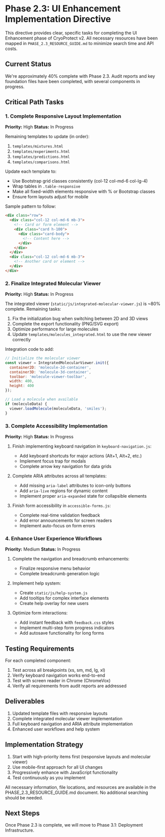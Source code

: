 # Phase 2.3: UI Enhancement Implementation Directive

This directive provides clear, specific tasks for completing the UI Enhancement phase of CryoProtect v2. All necessary resources have been mapped in `PHASE_2.3_RESOURCE_GUIDE.md` to minimize search time and API costs.

## Current Status
We're approximately 40% complete with Phase 2.3. Audit reports and key foundation files have been completed, with several components in progress.

## Critical Path Tasks

### 1. Complete Responsive Layout Implementation
**Priority:** High
**Status:** In Progress

Remaining templates to update (in order):
1. `templates/mixtures.html`
2. `templates/experiments.html`
3. `templates/predictions.html`
4. `templates/comparisons.html`

Update each template to:
- Use Bootstrap grid classes consistently (col-12 col-md-6 col-lg-4)
- Wrap tables in `.table-responsive`
- Make all fixed-width elements responsive with % or Bootstrap classes
- Ensure form layouts adjust for mobile

Sample pattern to follow:
```html
<div class="row">
  <div class="col-12 col-md-6 mb-3">
    <!-- Card or form element -->
    <div class="card h-100">
      <div class="card-body">
        <!-- Content here -->
      </div>
    </div>
  </div>
  <div class="col-12 col-md-6 mb-3">
    <!-- Another card or element -->
  </div>
</div>
```

### 2. Finalize Integrated Molecular Viewer
**Priority:** High
**Status:** In Progress

The integrated viewer (`static/js/integrated-molecular-viewer.js`) is ~80% complete. Remaining tasks:
1. Fix the initialization bug when switching between 2D and 3D views
2. Complete the export functionality (PNG/SVG export)
3. Optimize performance for large molecules
4. Update `templates/molecules_integrated.html` to use the new viewer correctly

Integration code to add:
```javascript
// Initialize the molecular viewer
const viewer = IntegratedMolecularViewer.init({
  container2D: 'molecule-2d-container',
  container3D: 'molecule-3d-container',
  toolbar: 'molecule-viewer-toolbar',
  width: 400,
  height: 400
});

// Load a molecule when available
if (moleculeData) {
  viewer.loadMolecule(moleculeData, 'smiles');
}
```

### 3. Complete Accessibility Implementation
**Priority:** High
**Status:** In Progress

1. Finish implementing keyboard navigation in `keyboard-navigation.js`:
   - Add keyboard shortcuts for major actions (Alt+1, Alt+2, etc.)
   - Implement focus trap for modals
   - Complete arrow key navigation for data grids

2. Complete ARIA attributes across all templates:
   - Add missing `aria-label` attributes to icon-only buttons
   - Add `aria-live` regions for dynamic content
   - Implement proper `aria-expanded` state for collapsible elements

3. Finish form accessibility in `accessible-forms.js`:
   - Complete real-time validation feedback
   - Add error announcements for screen readers
   - Implement auto-focus on form errors

### 4. Enhance User Experience Workflows
**Priority:** Medium
**Status:** In Progress

1. Complete the navigation and breadcrumb enhancements:
   - Finalize responsive menu behavior
   - Complete breadcrumb generation logic

2. Implement help system:
   - Create `static/js/help-system.js`
   - Add tooltips for complex interface elements
   - Create help overlay for new users

3. Optimize form interactions:
   - Add instant feedback with `feedback.css` styles
   - Implement multi-step form progress indicators
   - Add autosave functionality for long forms

## Testing Requirements

For each completed component:
1. Test across all breakpoints (xs, sm, md, lg, xl)
2. Verify keyboard navigation works end-to-end
3. Test with screen reader in Chrome (ChromeVox)
4. Verify all requirements from audit reports are addressed

## Deliverables

1. Updated template files with responsive layouts
2. Complete integrated molecular viewer implementation
3. Full keyboard navigation and ARIA attribute implementation
4. Enhanced user workflows and help system

## Implementation Strategy

1. Start with high-priority items first (responsive layouts and molecular viewer)
2. Use mobile-first approach for all UI changes
3. Progressively enhance with JavaScript functionality
4. Test continuously as you implement

All necessary information, file locations, and resources are available in the PHASE_2.3_RESOURCE_GUIDE.md document. No additional searching should be needed.

## Next Steps

Once Phase 2.3 is complete, we will move to Phase 3.1: Deployment Infrastructure.